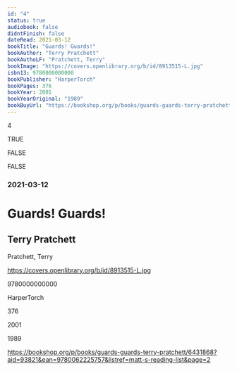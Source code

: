 ```yaml
---
id: "4"
status: true
audiobook: false
didntFinish: false
dateRead: 2021-03-12
bookTitle: "Guards! Guards!"
bookAuthor: "Terry Pratchett"
bookAuthoLF: "Pratchett, Terry"
bookImage: "https://covers.openlibrary.org/b/id/8913515-L.jpg"
isbn13: 9780000000000
bookPublisher: "HarperTorch"
bookPages: 376
bookYear: 2001
bookYearOriginal: "1989"
bookBuyUrl: "https://bookshop.org/p/books/guards-guards-terry-pratchett/6431868?aid=93821&ean=9780062225757&listref=matt-s-reading-list&page=2"
---
```

4

TRUE

FALSE

FALSE

### 2021-03-12

# Guards! Guards!

## Terry Pratchett

Pratchett, Terry

https://covers.openlibrary.org/b/id/8913515-L.jpg

9780000000000

HarperTorch

376

2001

1989

https://bookshop.org/p/books/guards-guards-terry-pratchett/6431868?aid=93821&ean=9780062225757&listref=matt-s-reading-list&page=2